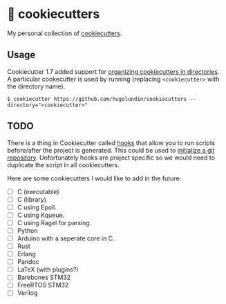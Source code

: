 # 🍪 cookiecutters

My personal collection of [cookiecutters](https://github.com/cookiecutter/cookiecutter).

## Usage

Cookiecutter 1.7 added support for [organizing cookiecutters in directories](https://github.com/cookiecutter/cookiecutter/blob/master/docs/advanced/directories.rst). A particular cookecutter is used by running (replacing `<cookiecutter>` with the directory name).

```console
$ cookiecutter https://github.com/hugolundin/cookiecutters --directory="<cookiecutter>"
```

## TODO

There is a thing in Cookiecutter called [hooks](https://cookiecutter.readthedocs.io/en/latest/advanced/hooks.html) that allow you to run scripts before/after the project is generated. This could be used to [initialize a git repository](https://stackoverflow.com/a/38557845/8522840). Unfortunately hooks are project specific so we would need to duplicate the script in all cookiecutters.

Here are some cookiecutters I would like to add in the future:

- [ ] C (executable)
- [ ] C (library)
- [ ] C using Epoll.
- [ ] C using Kqueue.
- [ ] C using Ragel for parsing.
- [ ] Python
- [ ] Arduino with a seperate core in C.
- [ ] Rust
- [ ] Erlang
- [ ] Pandoc
- [ ] LaTeX (with plugins?)
- [ ] Barebones STM32
- [ ] FreeRTOS STM32
- [ ] Verilog
